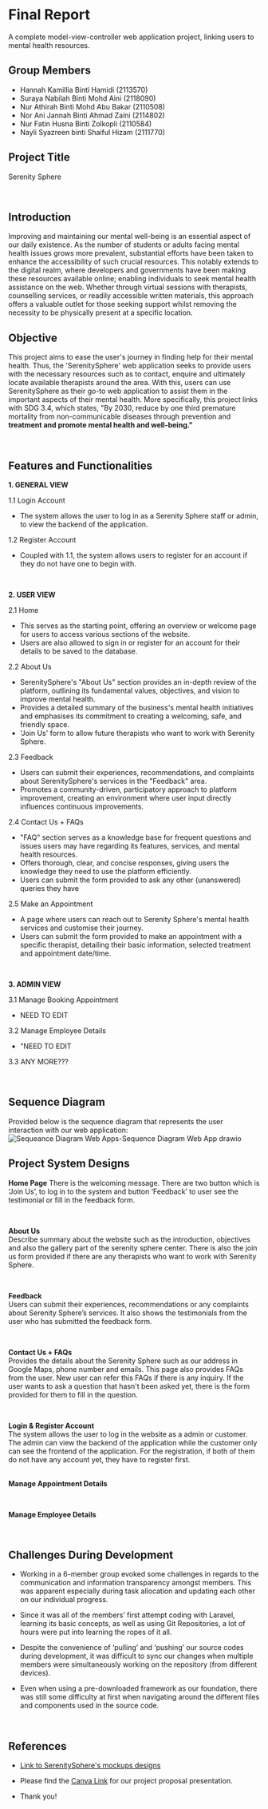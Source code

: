# Final Report
A complete model-view-controller web application project, linking users to mental health resources.

## Group Members
- Hannah Kamillia Binti Hamidi (2113570)
- Suraya Nabilah Binti Mohd Aini (2118090)
- Nur Athirah Binti Mohd Abu Bakar (2110508)
- Nor Ani Jannah Binti Ahmad Zaini (2114802)
- Nur Fatin Husna Binti Zolkopli (2110584)
- Nayli Syazreen binti Shaiful Hizam (2111770)

## Project Title
Serenity Sphere

<br>

## Introduction
Improving and maintaining our mental well-being is an essential aspect of our daily existence. As the number of students or adults facing mental health issues grows more prevalent, substantial efforts have been taken to enhance the accessibility of such crucial resources. This notably extends to the digital realm, where developers and governments have been making these resources available online; enabling individuals to seek mental health assistance on the web. Whether through virtual sessions with therapists, counselling services, or readily accessible written materials, this approach offers a valuable outlet for those seeking support whilst removing the necessity to be physically present at a specific location.

## Objective
This project aims to ease the user's journey in finding help for their mental health. Thus, the 'SerenitySphere' web application seeks to provide users with the necessary resources such as to contact, enquire and ultimately locate available therapists around the area. With this, users can use SerenitySphere as their go-to web application to assist them in the important aspects of their mental health. More specifically, this project links with SDG 3.4, which states, "By 2030, reduce by one third premature mortality from non-communicable diseases through prevention and **treatment and promote mental health and well-being."**

<br>

## Features and Functionalities

**1. GENERAL VIEW**

1.1 Login Account
- The system allows the user to log in as a Serenity Sphere staff or admin, to view the backend of the application. 

1.2 Register Account
- Coupled with 1.1, the system allows users to register for an account if they do not have one to begin with. 

<br>

**2. USER VIEW**

2.1  Home
- This serves as the starting point, offering an overview or welcome page for users to access various sections of the website.
- Users are also allowed to sign in or register for an account for their details to be saved to the database.

2.2 About Us
- SerenitySphere's "About Us" section provides an in-depth review of the platform, outlining its fundamental values, objectives, and vision to improve mental health.
- Provides a detailed summary of the business's mental health initiatives and emphasises its commitment to creating a welcoming, safe, and friendly space.
- 'Join Us' form to allow future therapists who want to work with Serenity Sphere.

2.3 Feedback
- Users can submit their experiences, recommendations, and complaints about SerenitySphere's services in the "Feedback" area.
- Promotes a community-driven, participatory approach to platform improvement, creating an environment where user input directly influences continuous improvements.

2.4 Contact Us + FAQs
- "FAQ" section serves as a knowledge base for frequent questions and issues users may have regarding its features, services, and mental health resources.
- Offers thorough, clear, and concise responses, giving users the knowledge they need to use the platform efficiently.
- Users can submit the form provided to ask any other (unanswered) queries they have

2.5 Make an Appointment
- A page where users can reach out to Serenity Sphere's mental health services and customise their journey. 
- Users can submit the form provided to make an appointment with a specific therapist, detailing their basic information, selected treatment and appointment date/time.

<br>

**3. ADMIN VIEW**

3.1 Manage Booking Appointment
- NEED TO EDIT

3.2 Manage Employee Details
- "NEED TO EDIT

3.3 ANY MORE???

<br>

## Sequence Diagram
Provided below is the sequence diagram that represents the user interaction with our web application:
![Sequeance Diagram Web Apps-Sequence Diagram Web App drawio](https://github.com/hannahkamillia/serenity-sphere/assets/122007826/fcccaf3f-f904-4e24-9968-578e2f9ebbdb)



<be>

## Project System Designs
**Home Page**
There is the welcoming message. There are two button which is ‘Join Us’, to log in to the system and button ‘Feedback’ to user see the testimonial or fill in the feedback form.



<br>

**About Us**
<br>
Describe summary about the website such as the introduction, objectives and also the gallery part of the serenity sphere center. There is also the join us form provided if there are any therapists who want to work with Serenity Sphere. 


<br>

**Feedback**
<br>
Users can submit their experiences, recommendations or any complaints about Serenity Sphere’s services. It also shows the testimonials from the user who has submitted the feedback form.


<br>

**Contact Us + FAQs**
<br>
Provides the details about the Serenity Sphere such as our address in Google Maps, phone number and emails. This page also provides FAQs from the user. New user can refer this FAQs if there is any inquiry. If the user wants to ask a question that hasn't been asked yet, there is the form provided for them to fill in the question. 

<br>

**Login & Register Account**
<br>
The system allows the user to log in the website as a admin or customer. The admin can view the backend of the application while the customer only can see the frontend of the application. For the registration, if both of them do not have any account yet, they have to register first.
<br><br>

**Manage Appointment Details**


<br>

**Manage Employee Details**


<br>

## Challenges During Development

- Working in a 6-member group evoked some challenges in regards to the communication and information transparency amongst members. This was apparent especially during task allocation and updating each other on our individual progress.

- Since it was all of the members’ first attempt coding with Laravel, learning its basic concepts, as well as using Git Repositories, a lot of hours were put into learning the ropes of it all. 

- Despite the convenience of ‘pulling’ and ‘pushing’ our source codes during development, it was difficult to sync our changes when multiple members were simultaneously working on the repository (from different devices). 

- Even when using a pre-downloaded framework as our foundation, there was still some difficulty at first when navigating around the different files and components used in the source code.


<br>

## References
- [Link to SerenitySphere's mockups designs](https://app.moqups.com/hsclsyoetv4F2fOAV9F0loAX2XSJlMCd/view/page/ad96b0eab](https://app.moqups.com/hsclsyoetv4F2fOAV9F0loAX2XSJlMCd/view/page/a54eb25ae))

- Please find the [Canva Link](https://www.canva.com/design/DAF4au77aAg/SvurdfBeFNhwF4VT1-EWAQ/edit?utm_content=DAF4au77aAg&utm_campaign=designshare&utm_medium=link2&utm_source=sharebutton) for our project proposal presentation.

- Thank you!
